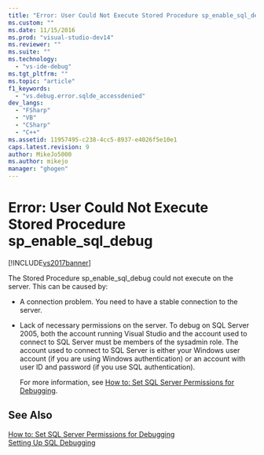 ```yaml
---
title: "Error: User Could Not Execute Stored Procedure sp_enable_sql_debug | Microsoft Docs"
ms.custom: ""
ms.date: 11/15/2016
ms.prod: "visual-studio-dev14"
ms.reviewer: ""
ms.suite: ""
ms.technology: 
  - "vs-ide-debug"
ms.tgt_pltfrm: ""
ms.topic: "article"
f1_keywords: 
  - "vs.debug.error.sqlde_accessdenied"
dev_langs: 
  - "FSharp"
  - "VB"
  - "CSharp"
  - "C++"
ms.assetid: 11957495-c238-4cc5-8937-e4026f5e10e1
caps.latest.revision: 9
author: MikeJo5000
ms.author: mikejo
manager: "ghogen"
---
```

# Error: User Could Not Execute Stored Procedure sp_enable_sql_debug
[!INCLUDE[vs2017banner](../includes/vs2017banner.md)]

The Stored Procedure sp_enable_sql_debug could not execute on the server. This can be caused by:  
  
- A connection problem. You need to have a stable connection to the server.  
  
- Lack of necessary permissions on the server. To debug on SQL Server 2005, both the account running Visual Studio and the account used to connect to SQL Server must be members of the sysadmin role. The account used to connect to SQL Server is either your Windows user account (if you are using Windows authentication) or an account with user ID and password (if you use SQL authentication).  
  
  For more information, see [How to: Set SQL Server Permissions for Debugging](http://msdn.microsoft.com/84e088d0-0409-41d4-841b-f5d4b0fda414).  
  
## See Also  
 [How to: Set SQL Server Permissions for Debugging](http://msdn.microsoft.com/84e088d0-0409-41d4-841b-f5d4b0fda414)   
 [Setting Up SQL Debugging](http://msdn.microsoft.com/3db09e68-edcc-42de-9c22-4e97cfd55ab3)
